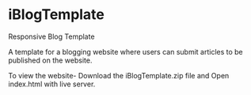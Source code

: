 # iBlogTemplate
Responsive Blog Template

A template for a blogging website where users can submit articles to be published on the website.

To view the website-
Download the iBlogTemplate.zip file and Open index.html with live server.
